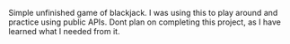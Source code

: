 Simple unfinished game of blackjack. I was using this to play around and practice using public APIs. Dont plan on completing this project, as I have learned what I needed from it.
